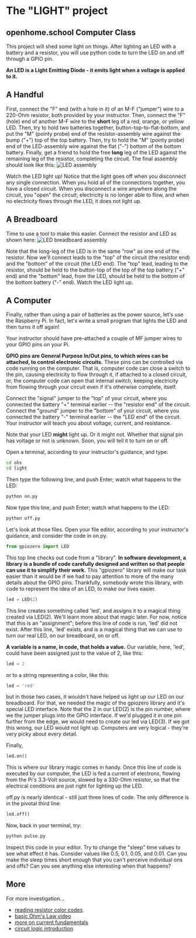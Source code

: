 # The "LIGHT" project
## openhome.school Computer Class

This project will shed some light on things.  After lighting an LED with a battery and a resistor,
you will use python code to turn the LED on and off through a GPIO pin.

**An LED is a Light Emitting Diode - it emits light when a voltage is applied to it.**

## A Handful

First, connect the "F" end (with a hole in it) of an M-F ("jumper") wire to a 220-Ohm resistor, both
provided by your instructor.
Then, connect the "F" (hole) end of another M-F wire to the **short** leg of a red, orange, or
yellow LED.
Then, try to hold two batteries together, button-top-to-flat-bottom, and put the "M" (pointy probe)
end of the resistor-assembly wire against the bump ("+") top of the top battery.
Then, try to hold the "M" (pointy probe) end of the LED-assembly wire against the flat ("-") bottom
of the bottom battery.
Finally, get a friend to hold the free **long** leg of the LED against the remaining leg of the
resistor, completing the circuit.  The final assembly should look like this:
![LED assembly](led_assembly.jpg)

Watch the LED light up!  Notice that the light goes off when you disconnect any single connection.
When you hold all of the connections together, you have a closed circuit.  When you disconnect a
wire anywhere along the circuit, you "open" the circuit; electricity is no longer able to flow, and
when no electricity flows through the LED, it does not light up.

## A Breadboard

Time to use a tool to make this easier.  Connect the resistor and LED as shown here:
![LED breadboard assembly](led_breadboard_assembly.jpg)

Note that the long-leg of the LED is in the same "row" as one end of the resistor.  Now we'll
connect leads to the "top" of the circuit (the resistor end) and the "bottom" of the circuit
(the LED end).  The "top" lead, leading to the resistor, should be held to the button-top of the top
of the top battery ("+" end) and the "bottom" lead, from the LED, should be held to the bottom of
the bottom battery ("-" end).  Watch the LED light up.

## A Computer

Finally, rather than using a pair of batteries as the power source, let's use the Raspberry Pi.
In fact, let's write a small program that lights the LED and then turns it off again!

Your instructor should have pre-attached a couple of MF jumper wires to your GPIO pins on your Pi.

**GPIO pins are General Purpose In/Out pins, to which wires can be attached, to control electronic
circuits.**  These pins can be controlled via code running on the computer.  That is, computer
code can close a switch to the pin, causing electricity to flow through it, if attached to a closed
circuit, or, the computer code can open that internal switch, keeping electricity from flowing
through your circuit even if it's otherwise complete, itself.

Connect the "signal" jumper to the "top" of your circuit, where you connected the battery "+"
terminal earlier -- the "resistor end" of the circuit.  Connect the "ground" jumper to the "bottom"
of your circuit, where you connected the battery "-" terminal earlier -- the "LED end" of the
circuit.  Your instructor will teach you about voltage, current, and resistance.

Note that your LED **might** light up.  Or it might not.  Whether that signal pin has voltage or
not is unknown.  Soon, you will tell it to turn on or off.

Open a terminal, according to your instructor's guidance, and type:

```sh
cd ohs
cd light
```

Then type the following line, and push Enter; watch what happens to the LED:

```sh
python on.py
```

Now type this line, and push Enter; watch what happens to the LED:

```sh
python off.py
```

Let's look at those files.  Open your file editor, according to your instructor's guidance, and
consider the code in on.py.

```python
from gpiozero import LED
```

This top line checks out code from a "library".  **In software development, a library is a bundle
of code carefully designed and written so that people can use it to simplify their work.**  This
"gpiozero" library will make our task easier than it would be if we had to pay attention to more of
the many details about the GPIO pins.  Thankfully, somebody wrote this library, with code to
represent the idea of an LED, to make our lives easier.

```python
led = LED(2)
```

This line creates something called 'led', and assigns it to a magical thing created via LED(2).
We'll learn more about that magic later.  For now, notice that this is an "assignment"; before this
line of code is run, 'led' did not exist.  After this line, 'led' exists, and is a magical thing
that we can use to turn our real LED, on our breadboard, on or off.

**A variable is a name, in code, that holds a value.** Our variable, here, 'led', could have been
assigned just to the value of 2, like this:

```python
led = 2
```

or to a string representing a color, like this:

```python
led = 'red'
```

but in those two cases, it wouldn't have helped us light up our LED on our breadboard.  For that,
we needed the magic of the gpiozero library and it's special LED interface.  Note that the 2 in
our LED(2) is the pin number, where we the jumper plugs into the GPIO interface.  If we'd plugged it
in one pin further from the edge, we would need to create our led via LED(3).  If we got this wrong,
our LED would not light up.  Computers are very logical - they're very picky about every detail.

Finally,

```python
led.on()
```

This is where our library magic comes in handy.  Once this line of code is executed by our computer,
the LED is fed a current of electrons, flowing from the Pi's 3.3-Volt source, slowed by a 330-Ohm
resistor, so that the electrical conditions are just right for lighting up the LED.

off.py is nearly identical - still just three lines of code.  The only difference is in the pivotal
third line:

```python
led.off()
```

Now, back in your terminal, try:

```sh
python pulse.py
```

Inspect this code in your editor.  Try to change the "sleep" time values to see what effect it has.
Consider values like 0.5, 0.1, 0.05, and 0.01.  Can you make the sleep times short enough that you
can't perceive individual ons and offs?  Can you see anything else interesting when that happens?

## More

For more investigation...

* [reading resistor color codes](https://eepower.com/resistor-guide/resistor-standards-and-codes/resistor-color-code/)
* [basic Ohm's Law video](https://www.khanacademy.org/science/high-school-physics/dc-circuits/electric-current-resistivity-and-ohms-law/v/circuits-part-1)
* [more on current fundamentals](https://www.khanacademy.org/science/electrical-engineering/introduction-to-ee/intro-to-ee/v/ee-current)
* [circuit logic introduction](https://www.khanacademy.org/computing/code-org/computers-and-the-internet/how-computers-work/v/khan-academy-and-codeorg-circuits-logic)

